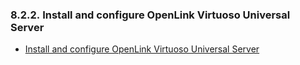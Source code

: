 <div id="vdbenginemcconfvsr" class="section">

<div class="titlepage">

<div>

<div>

### 8.2.2. Install and configure OpenLink Virtuoso Universal Server

</div>

</div>

</div>

<div class="itemizedlist">

- <a href="ch-accessinterfaces.html#virtclientrefinstallandconfigvirt"
  class="link"
  title="Installation of the ADO.Net Provider Client and Virtuoso Universal Server on Windows">Install
  and configure OpenLink Virtuoso Universal Server</a>

</div>

</div>
